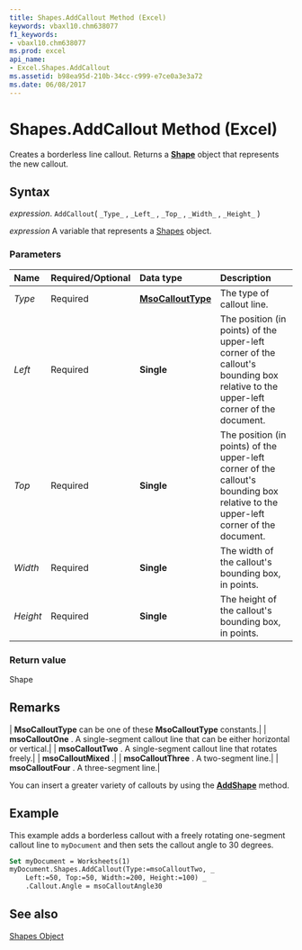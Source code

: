 ```yaml
---
title: Shapes.AddCallout Method (Excel)
keywords: vbaxl10.chm638077
f1_keywords:
- vbaxl10.chm638077
ms.prod: excel
api_name:
- Excel.Shapes.AddCallout
ms.assetid: b98ea95d-210b-34cc-c999-e7ce0a3e3a72
ms.date: 06/08/2017
---
```



# Shapes.AddCallout Method (Excel)

 Creates a borderless line callout. Returns a **[Shape](Excel.Shape.md)** object that represents the new callout.


## Syntax

 _expression_. `AddCallout`( `_Type_` , `_Left_` , `_Top_` , `_Width_` , `_Height_` )

 _expression_ A variable that represents a [Shapes](./Excel.Shapes.md) object.


### Parameters



|Name|Required/Optional|Data type|Description|
|:-----|:-----|:-----|:-----|
| _Type_|Required| **[MsoCalloutType](./Office.MsoCalloutType.md)**|The type of callout line.|
| _Left_|Required| **Single**|The position (in points) of the upper-left corner of the callout's bounding box relative to the upper-left corner of the document.|
| _Top_|Required| **Single**|The position (in points) of the upper-left corner of the callout's bounding box relative to the upper-left corner of the document.|
| _Width_|Required| **Single**|The width of the callout's bounding box, in points.|
| _Height_|Required| **Single**|The height of the callout's bounding box, in points.|

### Return value

Shape


## Remarks



| **MsoCalloutType** can be one of these **MsoCalloutType** constants.|
| **msoCalloutOne** . A single-segment callout line that can be either horizontal or vertical.|
| **msoCalloutTwo** . A single-segment callout line that rotates freely.|
| **msoCalloutMixed** .|
| **msoCalloutThree** . A two-segment line.|
| **msoCalloutFour** . A three-segment line.|

You can insert a greater variety of callouts by using the  **[AddShape](Excel.Shapes.AddShape.md)** method.


## Example

This example adds a borderless callout with a freely rotating one-segment callout line to  `myDocument` and then sets the callout angle to 30 degrees.


```vb
Set myDocument = Worksheets(1) 
myDocument.Shapes.AddCallout(Type:=msoCalloutTwo, _ 
    Left:=50, Top:=50, Width:=200, Height:=100) _ 
    .Callout.Angle = msoCalloutAngle30
```


## See also


[Shapes Object](Excel.Shapes.md)

